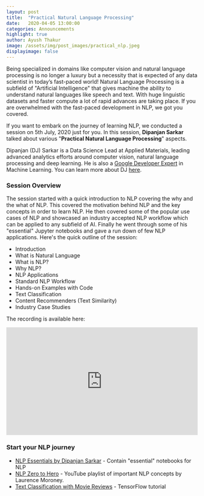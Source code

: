 ```yaml
---
layout: post
title:  "Practical Natural Language Processing"
date:   2020-04-05 13:00:00
categories: Announcements
highlight: true
author: Ayush Thakur
image: /assets/img/post_images/practical_nlp.jpeg
displayimage: false
---
```




Being specialized in domains like computer vision and natural language  processing is no longer a luxury but a necessity that is expected of any data scientist in today’s fast-paced world! Natural Language Processing is a subfield of "Artificial Intelligence"  that gives machine the ability to understand natural languages like speech and text. With huge linguistic datasets and faster compute a lot of rapid advances are taking place. If you are overwhelmed with the fast-paced development in NLP, we got you covered. 

If you want to embark on the journey of learning NLP, we conducted a session on 5th July, 2020 just for you. In this session, **Dipanjan Sarkar** talked about various "**Practical Natural Language Processing**" aspects. 

Dipanjan (DJ) Sarkar is a Data Science Lead at Applied Materials,  leading advanced analytics efforts around computer vision, natural  language processing and deep learning. He is also a [Google Developer Expert](https://developers.google.com/community/experts) in Machine Learning. You can learn more about DJ [here](https://www.linkedin.com/in/dipanzan).

### Session Overview

The session started with a quick introduction to NLP covering the why and the what of NLP. This covered the motivation behind NLP and the key concepts in order to learn NLP. He then covered some of the popular use cases of NLP and showcased an industry accepted NLP workflow which can be applied to any subfield of AI. Finally he went through some of his "essential" Jupyter notebooks and gave a run down of few NLP applications. Here's the quick outline of the session:

- Introduction
- What is Natural Language
- What is NLP?
- Why NLP?
- NLP Applications
- Standard NLP Workflow
- Hands-on Examples with Code
- Text Classification
- Content Recommenders (Text Similarity)
- Industry Case Studies

The recording is available here:

<style>.embed-container { position: relative; padding-bottom: 56.25%; height: 0; overflow: hidden; max-width: 100%; } .embed-container iframe, .embed-container object, .embed-container embed { position: absolute; top: 0; left: 0; width: 100%; height: 100%; }</style><div class='embed-container'><iframe src='https://www.youtube.com/embed/rDosBdOMoXU' frameborder='0' allowfullscreen></iframe></div>


### Start your NLP journey
- [NLP Essentials by Dipanjan Sarkar](https://github.com/dipanjanS/nlp_essentials) - Contain "essential" notebooks for NLP
- [NLP Zero to Hero](https://www.youtube.com/watch?v=fNxaJsNG3-s) - YouTube playlist of important NLP concepts by Laurence Moroney. 
- [Text Classification with Movie Reviews](https://www.tensorflow.org/hub/tutorials/tf2_text_classification) - TensorFlow tutorial
